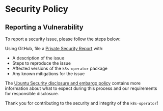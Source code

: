 # Security Policy

## Reporting a Vulnerability

To report a security issue, please follow the steps below:

Using GitHub, file a [Private Security Report](https://github.com/canonical/k8s-operator/security/advisories/new) with:
- A description of the issue
- Steps to reproduce the issue
- Affected versions of the `k8s-operator` package
- Any known mitigations for the issue

The [Ubuntu Security disclosure and embargo policy](https://ubuntu.com/security/disclosure-policy) contains more information about what to expect during this process and our requirements for responsible disclosure.

Thank you for contributing to the security and integrity of the `k8s-operator`!
